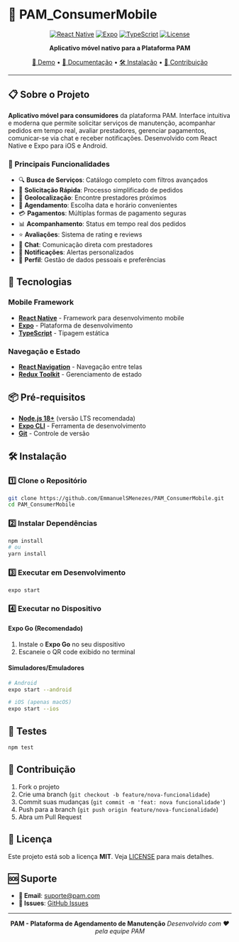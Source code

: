 # 📱 PAM_ConsumerMobile

<div align="center">

[![React Native](https://img.shields.io/badge/React%20Native-0.72-61DAFB?style=for-the-badge&logo=react)](https://reactnative.dev/)
[![Expo](https://img.shields.io/badge/Expo-49.0-000020?style=for-the-badge&logo=expo)](https://expo.dev/)
[![TypeScript](https://img.shields.io/badge/TypeScript-5.0-3178C6?style=for-the-badge&logo=typescript)](https://www.typescriptlang.org/)
[![License](https://img.shields.io/badge/License-MIT-green.svg?style=for-the-badge)](LICENSE)

**Aplicativo móvel nativo para a Plataforma PAM**

[🚀 Demo](#demo) • [📖 Documentação](#documentacao) • [🛠️ Instalação](#instalacao) • [🤝 Contribuição](#contribuicao)

</div>

---

## 📋 Sobre o Projeto

**Aplicativo móvel para consumidores** da plataforma PAM. Interface intuitiva e moderna que permite solicitar serviços de manutenção, acompanhar pedidos em tempo real, avaliar prestadores, gerenciar pagamentos, comunicar-se via chat e receber notificações. Desenvolvido com React Native e Expo para iOS e Android.

### 🎯 Principais Funcionalidades

- 🔍 **Busca de Serviços**: Catálogo completo com filtros avançados
- 📱 **Solicitação Rápida**: Processo simplificado de pedidos
- 📍 **Geolocalização**: Encontre prestadores próximos
- 📅 **Agendamento**: Escolha data e horário convenientes
- 💳 **Pagamentos**: Múltiplas formas de pagamento seguras
- 📊 **Acompanhamento**: Status em tempo real dos pedidos
- ⭐ **Avaliações**: Sistema de rating e reviews
- 💬 **Chat**: Comunicação direta com prestadores
- 🔔 **Notificações**: Alertas personalizados
- 👤 **Perfil**: Gestão de dados pessoais e preferências

## 🚀 Tecnologias

### Mobile Framework
- **[React Native](https://reactnative.dev/)** - Framework para desenvolvimento mobile
- **[Expo](https://expo.dev/)** - Plataforma de desenvolvimento
- **[TypeScript](https://www.typescriptlang.org/)** - Tipagem estática

### Navegação e Estado
- **[React Navigation](https://reactnavigation.org/)** - Navegação entre telas
- **[Redux Toolkit](https://redux-toolkit.js.org/)** - Gerenciamento de estado

## 📦 Pré-requisitos

- **[Node.js 18+](https://nodejs.org/)** (versão LTS recomendada)
- **[Expo CLI](https://docs.expo.dev/get-started/installation/)** - Ferramenta de desenvolvimento
- **[Git](https://git-scm.com/)** - Controle de versão

## 🛠️ Instalação

### 1️⃣ Clone o Repositório

```bash
git clone https://github.com/EmmanuelSMenezes/PAM_ConsumerMobile.git
cd PAM_ConsumerMobile
```

### 2️⃣ Instalar Dependências

```bash
npm install
# ou
yarn install
```

### 3️⃣ Executar em Desenvolvimento

```bash
expo start
```

### 4️⃣ Executar no Dispositivo

#### Expo Go (Recomendado)
1. Instale o **Expo Go** no seu dispositivo
2. Escaneie o QR code exibido no terminal

#### Simuladores/Emuladores
```bash
# Android
expo start --android

# iOS (apenas macOS)
expo start --ios
```

## 🧪 Testes

```bash
npm test
```

## 🤝 Contribuição

1. Fork o projeto
2. Crie uma branch (`git checkout -b feature/nova-funcionalidade`)
3. Commit suas mudanças (`git commit -m 'feat: nova funcionalidade'`)
4. Push para a branch (`git push origin feature/nova-funcionalidade`)
5. Abra um Pull Request

## 📄 Licença

Este projeto está sob a licença **MIT**. Veja [LICENSE](LICENSE) para mais detalhes.

## 🆘 Suporte

- **📧 Email**: suporte@pam.com
- **🐛 Issues**: [GitHub Issues](https://github.com/EmmanuelSMenezes/PAM_ConsumerMobile/issues)

---

<div align="center">

**PAM - Plataforma de Agendamento de Manutenção**
*Desenvolvido com ❤️ pela equipe PAM*

</div>
